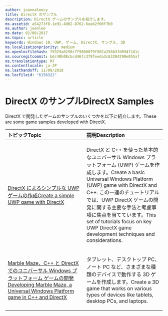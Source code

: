 ```yaml
---
author: joannaleecy
title: DirectX のサンプル
description: DirectX ゲームのサンプルを紹介します。
ms.assetid: a54273f8-1e91-4d02-8762-6eab2f00f7b0
ms.author: joanlee
ms.date: 02/08/2017
ms.topic: article
keywords: Windows 10, UWP, ゲーム, DirectX, サンプル, 3D
ms.localizationpriority: medium
ms.openlocfilehash: f5929a0256c7f9808079f902a258b3fd094f241c
ms.sourcegitcommit: bdc40b08cbcd46fc379feeda3c63204290e055af
ms.translationtype: MT
ms.contentlocale: ja-JP
ms.lasthandoff: 11/08/2018
ms.locfileid: "6156322"
---
```

# <a name="directx-samples"></a><span data-ttu-id="5bd14-104">DirectX のサンプル</span><span class="sxs-lookup"><span data-stu-id="5bd14-104">DirectX Samples</span></span>

<span data-ttu-id="5bd14-105">DirectX で開発したゲームのサンプルのいくつかを以下に紹介します。</span><span class="sxs-lookup"><span data-stu-id="5bd14-105">These are some game samples developed with DirectX.</span></span>

<table>
<colgroup>
<col width="50%" />
<col width="50%" />
</colgroup>
<thead>
<tr class="header">
<th align="left"><span data-ttu-id="5bd14-106">トピック</span><span class="sxs-lookup"><span data-stu-id="5bd14-106">Topic</span></span></th>
<th align="left"><span data-ttu-id="5bd14-107">説明</span><span class="sxs-lookup"><span data-stu-id="5bd14-107">Description</span></span></th>
</tr>
</thead>
<tbody>
<tr class="odd">
<td align="left"><p><a href="tutorial--create-your-first-uwp-directx-game.md"><span data-ttu-id="5bd14-108">DirectX によるシンプルな UWP ゲームの作成</span><span class="sxs-lookup"><span data-stu-id="5bd14-108">Create a simple UWP game with DirectX</span></span></a></p></td>
<td align="left"><p><span data-ttu-id="5bd14-109">DirectX と C++ を使った基本的なユニバーサル Windows プラットフォーム (UWP) ゲームを作成します。</span><span class="sxs-lookup"><span data-stu-id="5bd14-109">Create a basic Universal Windows Platform (UWP) game with DirectX and C++.</span></span> <span data-ttu-id="5bd14-110">この一連のチュートリアルでは、UWP DirectX ゲームの開発に関する主要な手法と考慮事項に焦点を当てています。</span><span class="sxs-lookup"><span data-stu-id="5bd14-110">This set of tutorials focus on key UWP DirectX game development techniques and considerations.</span></span></p></td>
</tr>
<tr class="even">
<td align="left"><p><a href="developing-marble-maze-a-windows-store-game-in-cpp-and-directx.md"><span data-ttu-id="5bd14-111">Marble Maze、C++ と DirectX でのユニバーサル Windows プラットフォーム ゲームの開発</span><span class="sxs-lookup"><span data-stu-id="5bd14-111">Developing Marble Maze, a Universal Windows Platform game in C++ and DirectX</span></span></a></p></td>
<td align="left"><p><span data-ttu-id="5bd14-112">タブレット、デスクトップ PC、ノート PC など、さまざまな種類のデバイスで動作する 3D ゲームを作成します。</span><span class="sxs-lookup"><span data-stu-id="5bd14-112">Create a 3D game that works on various types of devices like tablets, desktop PCs, and laptops.</span></span></p></td>
</tr>
</tbody>
</table>